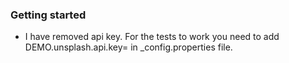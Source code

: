 ### Getting started
* I have removed api key. For the tests to work you need to add DEMO.unsplash.api.key= in _config.properties file. 

